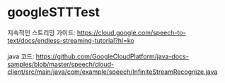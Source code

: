 # googleSTTTest

지속적인 스트리밍 가이드: https://cloud.google.com/speech-to-text/docs/endless-streaming-tutorial?hl=ko <br><br>
java 코드: https://github.com/GoogleCloudPlatform/java-docs-samples/blob/master/speech/cloud-client/src/main/java/com/example/speech/InfiniteStreamRecognize.java
